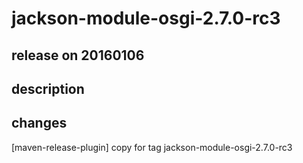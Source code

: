 # jackson-module-osgi-2.7.0-rc3

## release on 20160106

## description

## changes

[maven-release-plugin] copy for tag jackson-module-osgi-2.7.0-rc3

